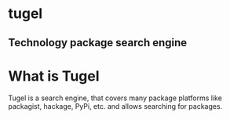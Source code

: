 tugel
=====
Technology package search engine
----

# What is Tugel

Tugel is a search engine, that covers many package platforms like packagist, hackage, PyPi, etc. and allows searching for packages.
